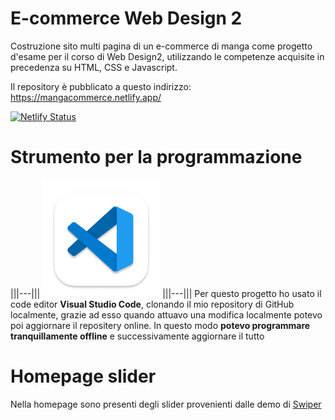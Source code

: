 # E-commerce Web Design 2
Costruzione sito multi pagina di un e-commerce di manga come progetto d'esame per il corso di Web Design2, utilizzando le competenze acquisite in precedenza su HTML, CSS e Javascript.

Il repository è pubblicato a questo indirizzo: https://mangacommerce.netlify.app/

[![Netlify Status](https://api.netlify.com/api/v1/badges/2b4e246c-0c18-443c-b2f4-bb624da1eb4b/deploy-status)](https://app.netlify.com/sites/mangacommerce/deploys)


# Strumento per la programmazione
|||---|||
![VSC](/immagini/readme/app-icon.png)
|||---|||
Per questo progetto ho usato il code editor **Visual Studio Code**, clonando il mio repository di GitHub localmente, grazie ad esso quando attuavo una modifica localmente potevo poi aggiornare il repositery online. In questo modo **potevo programmare tranquillamente offline** e successivamente aggiornare il tutto

# Homepage slider
Nella homepage sono presenti degli slider provenienti dalle demo di [Swiper](https://swiperjs.com/demos)
